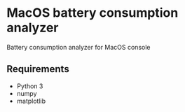 # MacOS battery consumption analyzer
Battery consumption analyzer for MacOS console

## Requirements
* Python 3
* numpy
* matplotlib
